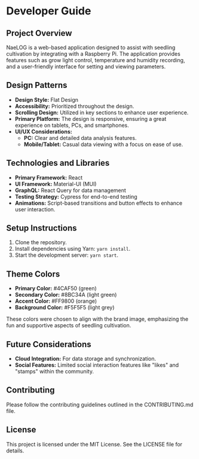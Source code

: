 # Developer Guide

## Project Overview
NaeLOG is a web-based application designed to assist with seedling cultivation by integrating with a Raspberry Pi. The application provides features such as grow light control, temperature and humidity recording, and a user-friendly interface for setting and viewing parameters.

## Design Patterns
- **Design Style:** Flat Design
- **Accessibility:** Prioritized throughout the design.
- **Scrolling Design:** Utilized in key sections to enhance user experience.
- **Primary Platform:** The design is responsive, ensuring a great experience on tablets, PCs, and smartphones.
- **UI/UX Considerations:**
  - **PC:** Clear and detailed data analysis features.
  - **Mobile/Tablet:** Casual data viewing with a focus on ease of use.

## Technologies and Libraries
- **Primary Framework:** React
- **UI Framework:** Material-UI (MUI)
- **GraphQL:** React Query for data management
- **Testing Strategy:** Cypress for end-to-end testing
- **Animations:** Script-based transitions and button effects to enhance user interaction.

## Setup Instructions
1. Clone the repository.
2. Install dependencies using Yarn: `yarn install`.
3. Start the development server: `yarn start`.

## Theme Colors
- **Primary Color:** #4CAF50 (green)
- **Secondary Color:** #8BC34A (light green)
- **Accent Color:** #FF9800 (orange)
- **Background Color:** #F5F5F5 (light grey)

These colors were chosen to align with the brand image, emphasizing the fun and supportive aspects of seedling cultivation.

## Future Considerations
- **Cloud Integration:** For data storage and synchronization.
- **Social Features:** Limited social interaction features like "likes" and "stamps" within the community.

## Contributing
Please follow the contributing guidelines outlined in the CONTRIBUTING.md file.

## License
This project is licensed under the MIT License. See the LICENSE file for details.
